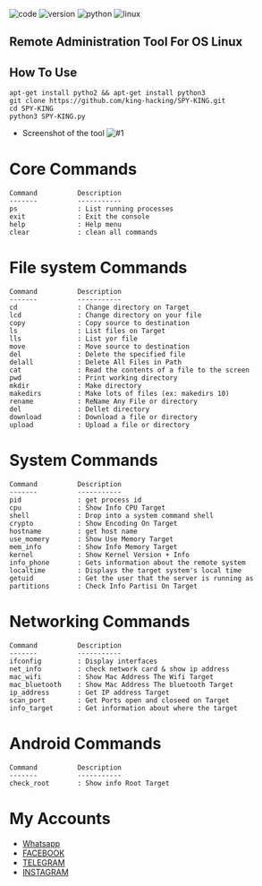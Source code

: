![code](https://img.shields.io/static/v1.svg?label=Code&message=KING-HACKING&color=red?style=plastic&logo=appveyor)
![version](https://img.shields.io/static/v1.svg?label=Version&message=1.0&color=green?style=plastic&logo=appveyor)
![python](https://img.shields.io/static/v1.svg?label=Python&message=2.7,3.7&color=green?style=plastic&logo=appveyor)
![linux](https://img.shields.io/static/v1.svg?label=Supported_OS&message=Linux&color=orange?style=plastic&logo=appveyor)
## Remote Administration Tool For OS Linux
## How To Use
```
apt-get install pytho2 && apt-get install python3
git clone https://github.com/king-hacking/SPY-KING.git
cd SPY-KING
python3 SPY-KING.py
```
* Screenshot of the tool
![#1](https://a.top4top.net/p_1202ntd9v1.jpg)

Core Commands
=============

    Command          Description
    -------          -----------
    ps               : List running processes
    exit             : Exit the console
    help             : Help menu
    clear            : clean all commands
File system Commands
====================

    Command          Description
    -------          -----------
    cd               : Change directory on Target
    lcd              : Change directory on your file
    copy             : Copy source to destination
    ls               : List files on Target
    lls              : List yor file
    move             : Move source to destination
    del              : Delete the specified file
    delall           : Delete All Files in Path
    cat              : Read the contents of a file to the screen
    pwd              : Print working directory
    mkdir            : Make directory
    makedirs         : Make lots of files (ex: makedirs 10)
    rename           : ReName Any File or directory
    del              : Dellet directory
    download         : Download a file or directory
    upload           : Upload a file or directory
System Commands
===============

    Command          Description
    -------          -----------
    pid              : get process id
    cpu              : Show Info CPU Target
    shell            : Drop into a system command shell
    crypto           : Show Encoding On Target
    hostname         : get host name
    use_momery       : Show Use Memory Target
    mem_info         : Show Info Memory Target
    kernel           : Show Kernel Version + Info
    info_phone       : Gets information about the remote system
    localtime        : Displays the target system's local time
    getuid           : Get the user that the server is running as
    partitions       : Check Info Partisi On Target
Networking Commands
===================

    Command          Description
    -------          -----------
    ifconfig         : Display interfaces
    net_info         : check network card & show ip address
    mac_wifi         : Show Mac Address The Wifi Target
    mac_bluetooth    : Show Mac Address The bluetooth Target
    ip_address       : Get IP address Target
    scan_port        : Get Ports open and closeed on Target
    info_target      : Get information about where the target
Android Commands
================

    Command          Description
    -------          -----------
    check_root       : Show info Root Target
**My Accounts**
===========
* [Whatsapp](https://api.whatsapp.com/send?phone=963937376654)
* [FACEBOOK](https://www.facebook.com/KING.HACKING.SY)
* [TELEGRAM](https://t.me/HACKEER1)
* [INSTAGRAM](https://instagram.com/king1hacking)

